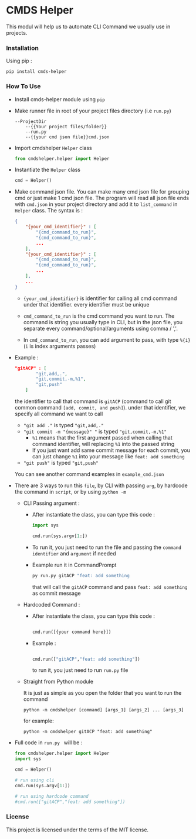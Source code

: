 # CMDS Helper

This modul will help us to automate CLI Command we usually use in projects.

### Installation

Using pip :

```pip
pip install cmds-helper
```

### How To Use

- Install cmds-helper module using `pip`
- Make runner file in root of your project files directory (i.e `run.py`)
  ```
  --ProjectDir
      --{{Your project files/folder}}
      --run.py
      --{{your cmd json file}}cmd.json
  ```
- Import cmdshelper `Helper` class
  ```py
  from cmdshelper.helper import Helper
  ```
- Instantiate the `Helper` class
  ```py
  cmd = Helper()
  ```
- Make command json file. You can make many cmd json file for grouping cmd or just make 1 cmd json file. The program will read all json file ends with `cmd.json` in your project directory and add it to `list_command` in `Helper` class. The syntax is :

  ```json
  {
      "{your_cmd_identifier}" : [
          "{cmd_command_to_run}",
          "{cmd_command_to_run}",
          ...
      ],
      "{your_cmd_identifier}" : [
          "{cmd_command_to_run}",
          "{cmd_command_to_run}",
          ...
      ],
      ...
  }
  ```

  - `{your_cmd_identifier}` is identifier for calling all cmd command under that identifier. every identifier must be unique

  - `cmd_command_to_run` is the cmd command you want to run. The command is string you usually type in CLI, but in the json file, you separate every command/optional/arguments using comma / ','.

  - In `cmd_command_to_run`, you can add argument to pass, with type `%{i}` (`i` is index arguments passes)

- Example :

  ```json
  "gitACP" : [
          "git,add,.",
          "git,commit,-m,%1",
          "git,push"
      ]
  ```

  the identifier to call that command is `gitACP` (command to call git common command `[add, commit, and push]`). under that identifier, we specify all command we want to call

  - `"git add ."` is typed `"git,add,."`
  - `"git commit -m "{message}" "` is typed `"git,commit,-m,%1"`
    - `%1` means that the first argument passed when calling that command identifier, will replacing `%1` into the passed string
    - If you just want add same commit message for each commit, you can just change `%1` into your message like `feat: add something`
  - `"git push"` is typed `"git,push"`

  You can see another command examples in `example_cmd.json`

- There are 3 ways to run this `file`, by CLI with passing `arg`, by hardcode the command in `script`, or by using `python -m`

  - CLI Passing argument :

    - After instantiate the class, you can type this code :

      ```py
      import sys

      cmd.run(sys.argv[1:])
      ```

    - To run it, you just need to run the file and passing the `command identifier` and `argument` if needed
    - Example run it in CommandPrompt
      ```sh
      py run.py gitACP "feat: add something
      ```
      that will call the `gitACP` command and pass `feat: add something` as commit message

  - Hardcoded Command :

    - After instantiate the class, you can type this code :

      ```py

      cmd.run([{your command here}])
      ```

    - Example :

      ```py

      cmd.run(["gitACP","feat: add something"])
      ```

      to run it, you just need to run `run.py` file

  - Straight from Python module

    It is just as simple as you open the folder that you want to run the command

    ```
    python -m cmdshelper [command] [args_1] [args_2] ... [args_3]
    ```

    for example:

    ```
    python -m cmdshelper gitACP "feat: add something"
    ```

- Full code in `run.py ` will be :

  ```py
  from cmdshelper.helper import Helper
  import sys

  cmd = Helper()

  # run using cli
  cmd.run(sys.argv[1:])

  # run using hardcode command
  #cmd.run(["gitACP","feat: add something"])

  ```

### License

This project is licensed under the terms of the MIT license.
